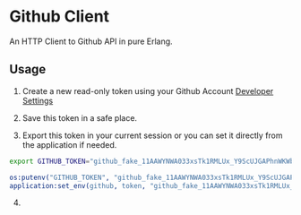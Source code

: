 # Github Client

An HTTP Client to Github API in pure Erlang.

## Usage

1. Create a new read-only token using your Github Account [Developer
   Settings](https://github.com/settings/tokens)
   
2. Save this token in a safe place.

3. Export this token in your current session or you can set it
   directly from the application if needed.

```sh
export GITHUB_TOKEN="github_fake_11AAWYNWA033xsTk1RMLUx_Y9ScUJGAPhnWKWbXX03M05QA84y1g7va"
```

```erlang
os:putenv("GITHUB_TOKEN", "github_fake_11AAWYNWA033xsTk1RMLUx_Y9ScUJGAPhnWKWbXX03M05QA84y1g7va").
application:set_env(github, token, "github_fake_11AAWYNWA033xsTk1RMLUx_Y9ScUJGAPhnWKWbXX03M05QA84y1g7va").
```

4. 
